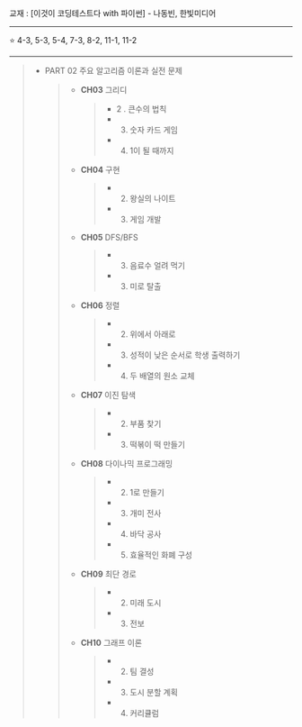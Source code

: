 교재 : [이것이 코딩테스트다 with 파이썬] - 나동빈, 한빛미디어

<hr>

⭐ 4-3, 5-3, 5-4, 7-3, 8-2, 11-1, 11-2

<hr>

> * PART 02  주요 알고리즘 이론과 실전 문제 
>    > + __CH03__ 그리디
>    >    > - 2 . 큰수의 법칙
>    >    > - 3. 숫자 카드 게임
>    >    > - 4. 1이 될 때까지
>    > + __CH04__ 구현
>    >    > - 2. 왕실의 나이트
>    >    > - 3. 게임 개발
>    > + __CH05__ DFS/BFS
>    >    > - 3. 음료수 얼려 먹기
>    >    > - 3. 미로 탈출
>    > + __CH06__ 정렬
>    >    > - 2. 위에서 아래로
>    >    > - 3. 성적이 낮은 순서로 학생 출력하기
>    >    > - 4. 두 배열의 원소 교체
>    > + __CH07__ 이진 탐색
>    >    > - 2. 부품 찾기
>    >    > - 3. 떡볶이 떡 만들기
>    > + __CH08__ 다이나믹 프로그래밍
>    >    > - 2. 1로 만들기
>    >    > - 3. 개미 전사
>    >    > - 4. 바닥 공사
>    >    > - 5. 효율적인 화폐 구성
>    > + __CH09__ 최단 경로
>    >    > - 2. 미래 도시
>    >    > - 3. 전보
>    > + __CH10__ 그래프 이론
>    >    > - 2. 팀 결성
>    >    > - 3. 도시 분할 계획
>    >    > - 4. 커리큘럼

